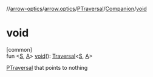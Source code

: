 //[arrow-optics](../../../../index.md)/[arrow.optics](../../index.md)/[PTraversal](../index.md)/[Companion](index.md)/[void](void.md)

# void

[common]\
fun &lt;[S](void.md), [A](void.md)&gt; [void](void.md)(): [Traversal](../../index.md#153853783%2FClasslikes%2F-617900156)&lt;[S](void.md), [A](void.md)&gt;

[PTraversal](../index.md) that points to nothing
